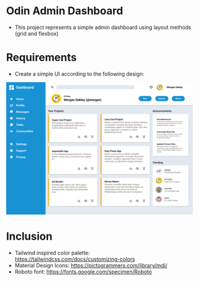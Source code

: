 # Odin Admin Dashboard

- This project represents a simple admin dashboard using layout methods (grid and flexbox)

# Requirements

- Create a simple UI according to the following design:

![This is the Odin Dashboard UI](./design/dashboard-project.png)

# Inclusion

- Tailwind inspired color palette: https://tailwindcss.com/docs/customizing-colors
- Material Design Icons: https://pictogrammers.com/library/mdi/
- Roboto font: https://fonts.google.com/specimen/Roboto
